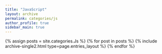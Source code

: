 ```yaml
---
title: "JavaScript"
layout: archive
permalink: categories/js
author_profile: true
sidebar_main: true
---
```



{% assign posts = site.categories.Js %}
{% for post in posts %} {% include archive-single2.html type=page.entries_layout %} {% endfor %}

